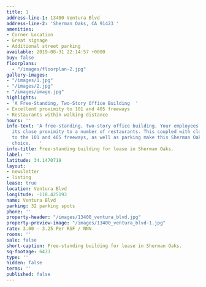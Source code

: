 ```yaml
---
title: 1
address-line-1: 13400 Ventura Blvd
address-line-2: 'Sherman Oaks, CA 91423 '
amenities:
- Corner Location
- Great signage
- Additional street parking
available: 2019-08-31 22:14:57 +0000
buy: false
floorplans:
  - "/images/floorplan-2.jpg"
gallery-images:
- "/images/1.jpg"
- "/images/2.jpg"
- "/images/image.jpg"
highlights:
- 'A Free-Standing, Two-Story Office Building  '
- Excellent proximity to 101 and 405 freeways
- Restaurants within walking distance
hours: ''
info-text: 'A free-standing, two-story office building. Your employees will appreciate
  its close proximity to a number of restaurants. This coupled with close proximity
  to the 101 and 405 freeways, as well as parking make this Sherman Oaks gem an easy
  choice.   '
info-title: Free-standing building for lease in Sherman Oaks.
label: ''
latitude: 34.1470719
layout:
- newsletter
- listing
lease: true
location: Ventura Blvd
longitude: -118.425193
name: Ventura Blvd
parking: 32 parking spots
phone: ''
property-header: "/images/13400_ventura_blvd.jpg"
property-preview-image: "/images/13400_ventura_blvd-1.jpg"
rate: 3.00 - 3.25 Per RSF / NNN
rooms: ''
sale: false
short-caption: Free-standing building for lease in Sherman Oaks.
sq-footage: 6433
type: ''
hidden: false
terms: ''
published: false
---
```

